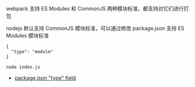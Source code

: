 webpack 支持 ES Modules 和 CommonJS 两种模块标准，都支持对它们进行打包

nodejs 默认支持 CommonJS 模块标准，可以通过修改 package.json 支持 ES Modules 模块标准

```
{
  "type": "module"
}

node index.js
``` 

- [package.json "type" field](https://nodejs.org/api/esm.html#esm_package_json_type_field)
